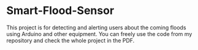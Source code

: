 # Smart-Flood-Sensor
This project is for detecting and alerting users about the coming floods using Arduino and other equipment. You can freely use the code from my repository and check the whole project in the PDF.
